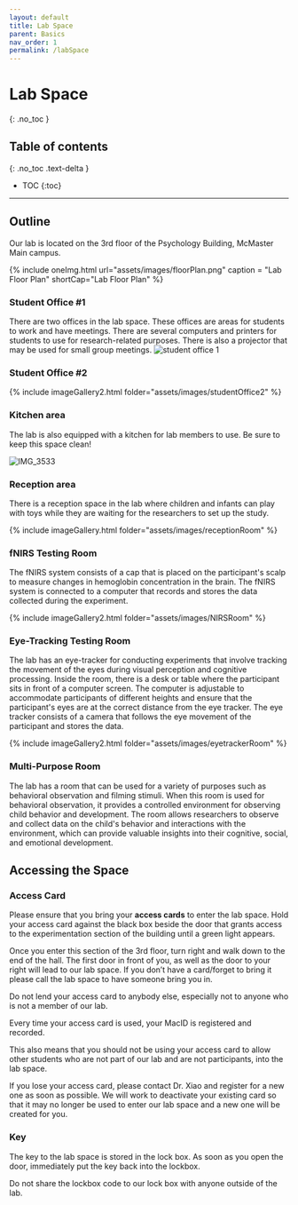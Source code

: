 ```yaml
---
layout: default
title: Lab Space
parent: Basics
nav_order: 1
permalink: /labSpace
---
```


# Lab Space
{: .no_toc }

## Table of contents
{: .no_toc .text-delta }

* TOC
{:toc}

---

## Outline
Our lab is located on the 3rd floor of the Psychology Building, McMaster Main campus.

{% include oneImg.html url="assets/images/floorPlan.png" caption = "Lab Floor Plan" shortCap="Lab Floor Plan" %}

### Student Office #1

There are two offices in the lab space. These offices are areas for students to work and have meetings. There are several computers and printers for students to use for research-related purposes. There is also a projector that may be used for small group meetings.
![student office 1](https://github.com/McMaster-Baby-Lab/handbook/assets/132396918/8d313a9a-d060-40cc-9494-adf61662d467)


### Student Office #2

{% include imageGallery2.html folder="assets/images/studentOffice2" %}

### Kitchen area

The lab is also equipped with a kitchen for lab members to use. Be sure to keep this space clean! 

![IMG_3533](https://github.com/McMaster-Baby-Lab/handbook/assets/132396918/637f1faf-9189-42c8-a5a0-fbe539250f53)

### Reception area

There is a reception space in the lab where children and infants can play with toys while they are waiting for the researchers to set up the study. 

{% include imageGallery.html folder="assets/images/receptionRoom" %}

### fNIRS Testing Room

The fNIRS system consists of a cap that is placed on the participant's scalp to measure changes in hemoglobin concentration in the brain. The fNIRS system is connected to a computer that records and stores the data collected during the experiment. 

{% include imageGallery2.html folder="assets/images/NIRSRoom" %}

### Eye-Tracking Testing Room

The lab has an eye-tracker for conducting experiments that involve tracking the movement of the eyes during visual perception and cognitive processing. 
Inside the room, there is a desk or table where the participant sits in front of a computer screen. The computer is adjustable to accommodate participants of different heights and ensure that the participant's eyes are at the correct distance from the eye tracker. The eye tracker consists of a camera that follows the eye movement of the participant and stores the data.


{% include imageGallery2.html folder="assets/images/eyetrackerRoom" %}


### Multi-Purpose Room
The lab has a room that can be used for a variety of purposes such as behavioral observation and filming stimuli. When this room is used for behavioral observation, it provides a controlled environment for observing child behavior and development. The room allows researchers to observe and collect data on the child's behavior and interactions with the environment, which can provide valuable insights into their cognitive, social, and emotional development.




## Accessing the Space

### Access Card
Please ensure that you bring your **access cards** to enter the lab space. Hold your access card against the black box beside the door that grants access to the experimentation section of the building until a green light appears.

Once you enter this section of the 3rd floor, turn right and walk down to the end of the hall. The first door in front of you, as well as the door to your right will lead to our lab space. If you don’t have a card/forget to bring it please call the lab space to have someone bring you in.

Do not lend your access card to anybody else, especially not to anyone who is not a member of our lab.

Every time your access card is used, your MacID is registered and recorded.

This also means that you should not be using your access card to allow other students who are not part of our lab and are not participants, into the lab space. 

If you lose your access card, please contact Dr. Xiao and register for a new one as soon as possible. We will work to deactivate your existing card so that it may no longer be used to enter our lab space and a new one will be created for you.

### Key
The key to the lab space is stored in the lock box. As soon as you open the door, immediately put the key back into the lockbox.

Do not share the lockbox code to our lock box with anyone outside of the lab.


[def]: 1.jpg